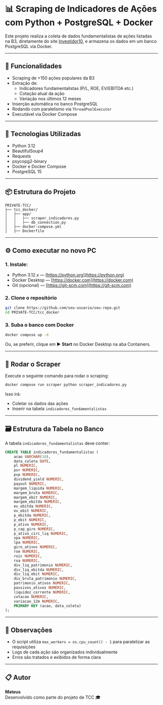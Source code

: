 # 📊 Scraping de Indicadores de Ações com Python + PostgreSQL + Docker

Este projeto realiza a coleta de dados fundamentalistas de ações listadas na B3, diretamente do site [Investidor10](https://investidor10.com.br), e armazena os dados em um banco PostgreSQL via Docker.

---

## 🚀 Funcionalidades

- Scraping de +150 ações populares da B3
- Extração de:
  - Indicadores fundamentalistas (P/L, ROE, EV/EBITDA etc.)
  - Cotação atual da ação
  - Variação nos últimos 12 meses
- Inserção automática no banco PostgreSQL
- Rodando com paralelismo via `ThreadPoolExecutor`
- Executável via Docker Compose

---

## 🧱 Tecnologias Utilizadas

- Python 3.12
- BeautifulSoup4
- Requests
- psycopg2-binary
- Docker e Docker Compose
- PostgreSQL 15

---

## 📦 Estrutura do Projeto

```
PRIVATE-TCC/
├── tcc_docker/
│   ├── app/
│   │   ├── scraper_indicadores.py
│   │   ├── db_connection.py
│   ├── docker-compose.yml
│   ├── Dockerfile
```

---

## ⚙️ Como executar no novo PC

### 1. Instale:

- Python 3.12.x — [https://python.org](https://python.org)
- Docker Desktop — [https://docker.com](https://docker.com)
- Git (opcional) — [https://git-scm.com](https://git-scm.com)

### 2. Clone o repositório

```bash
git clone https://github.com/seu-usuario/seu-repo.git
cd PRIVATE-TCC/tcc_docker
```

### 3. Suba o banco com Docker

```bash
docker compose up -d
```

Ou, se preferir, clique em ▶️ **Start** no Docker Desktop na aba Containers.

---

## 🐍 Rodar o Scraper

Execute o seguinte comando para rodar o scraping:

```bash
docker compose run scraper python scraper_indicadores.py
```

Isso irá:

- Coletar os dados das ações
- Inserir na tabela `indicadores_fundamentalistas`

---

## 🗃 Estrutura da Tabela no Banco

A tabela `indicadores_fundamentalistas` deve conter:

```sql
CREATE TABLE indicadores_fundamentalistas (
    acao VARCHAR(10),
    data_coleta DATE,
    pl NUMERIC,
    psr NUMERIC,
    pvp NUMERIC,
    dividend_yield NUMERIC,
    payout NUMERIC,
    margem_liquida NUMERIC,
    margem_bruta NUMERIC,
    margem_ebit NUMERIC,
    margem_ebitda NUMERIC,
    ev_ebitda NUMERIC,
    ev_ebit NUMERIC,
    p_ebitda NUMERIC,
    p_ebit NUMERIC,
    p_ativo NUMERIC,
    p_cap_giro NUMERIC,
    p_ativo_circ_liq NUMERIC,
    vpa NUMERIC,
    lpa NUMERIC,
    giro_ativos NUMERIC,
    roe NUMERIC,
    roic NUMERIC,
    roa NUMERIC,
    div_liq_patrimonio NUMERIC,
    div_liq_ebitda NUMERIC,
    div_liq_ebit NUMERIC,
    div_bruta_patrimonio NUMERIC,
    patrimonio_ativos NUMERIC,
    passivos_ativos NUMERIC,
    liquidez_corrente NUMERIC,
    cotacao NUMERIC,
    variacao_12m NUMERIC,
    PRIMARY KEY (acao, data_coleta)
);
```

---

## 🧠 Observações

- O script utiliza `max_workers = os.cpu_count() - 1` para paralelizar as requisições
- Logs de cada ação são organizados individualmente
- Erros são tratados e exibidos de forma clara

---

## 📋 Autor

**Mateus**  
Desenvolvido como parte do projeto de TCC 🎓  
